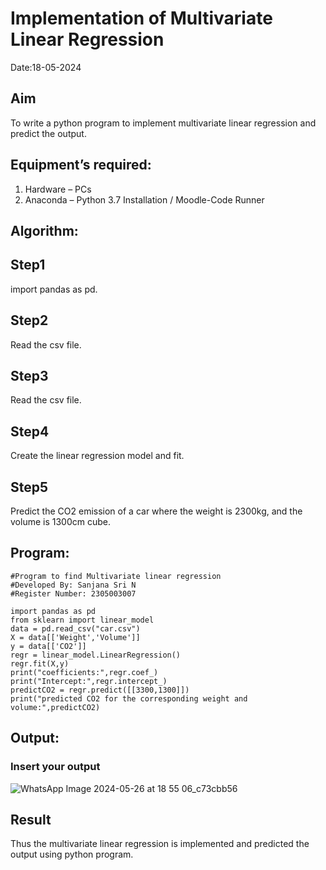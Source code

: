 # Implementation of Multivariate Linear Regression
Date:18-05-2024
## Aim
To write a python program to implement multivariate linear regression and predict the output.
## Equipment’s required:
1.	Hardware – PCs
2.	Anaconda – Python 3.7 Installation / Moodle-Code Runner
## Algorithm:

## Step1
import pandas as pd.
 
## Step2
Read the csv file.
 
## Step3
Read the csv file.
 
## Step4
Create the linear regression model and fit.
 
## Step5
Predict the CO2 emission of a car where the weight is 2300kg, and the volume is 1300cm cube.
 
## Program:
```
#Program to find Multivariate linear regression
#Developed By: Sanjana Sri N
#Register Number: 2305003007

import pandas as pd
from sklearn import linear_model
data = pd.read_csv("car.csv")
X = data[['Weight','Volume']]
y = data[['CO2']]
regr = linear_model.LinearRegression()
regr.fit(X,y)
print("coefficients:",regr.coef_)
print("Intercept:",regr.intercept_)
predictCO2 = regr.predict([[3300,1300]])
print("predicted CO2 for the corresponding weight and volume:",predictCO2)
```
## Output:

### Insert your output
![WhatsApp Image 2024-05-26 at 18 55 06_c73cbb56](https://github.com/sanjana1605/Multivariate-Linear-Regression/assets/155608340/6b970345-c241-48b8-96c3-d24b6524b2c1)

## Result
Thus the multivariate linear regression is implemented and predicted the output using python program.
